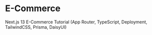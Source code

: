 # E-Commerce
Next.js 13 E-Commerce Tutorial (App Router, TypeScript, Deployment, TailwindCSS, Prisma, DaisyUI)
